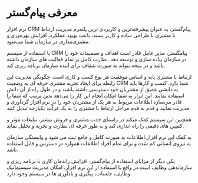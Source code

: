 # معرفی پیام‌گستر 

نرم‌ افزار CRM پیام‌گستر، به عنوان پیشرفته‌ترین و کاربردی ترین پلتفرم مدیریت ارتباط با مشتری با طراحی ساده و کاربر پسند، باعث بهبود عملکرد، افزایش بهره‌وری و مشتری‌مداری در سازمان شما می‌شود.

 با استفاده از سیستم CRM  پیامگستر، مدیر عامل قادر است اهداف و تصمیمات خود را در سازمان پیاده سازی و توسعه دهد. نظارت کامل بر تمام فعالیت های سازمان داشته باشد و در نتیجه بتواند به صورت شفاف برای آینده سازمان برنامه ریزی کند.
 
 ارتباط با مشتری پایه و اساس موفقیت هر نوع کسب و کاری است. چگونگی مدیریت این رابطه برای ایجاد تجربه مشتری حرفه ای به وضعیت CRM شما دارد. کسب و کارها باید به دانشی عمیق از مشتریان خود دسترسی داشته باشند و در طول راه از آن دانش استفاده نمایند. این ابزار به شما امکان انجام این کار را می‌دهد بدین ترتیب که شما را قادر می‌سازد اطلاعات مربوط به هر یک از مشتریان خود را در نرم افزار گرد‌آوری و مدیریت نمایید و قدم به قدم مراحل ارتباط با مشتری را به یک فرآیند یکپارچه تبدیل کنید.
 
 همچنین این سیستم کمک میکند در راستای جذب مشتری و فروش بیشتر، تبلیغات موثر و کمپین های دقیقی را راه اندازی کند و به طور حرفه ای نظارت و تجزیه و تحلیل نماید.
 
 به کمک این نرم افزار،اطلاعات به صورت کامل و جامع ثبت می شود و وابستگی سازمان به نیروی انسانی کم شده و برای تمام افراد اطلاعات همواره در دسترس و قابل استفاده باشد.
 
 یکی دیگر از مزایای استفاده از پیام‌گستر، افزایش راندمان کاری با برنامه ریزی و سازماندهی وظایف است.در واقع با استفاده از این نرم افزار، امکان مدیریت سیستماتیک وظایف، جلسات، پیگیری و یادآوری ها در سیستم وجود دارد.
 
 
